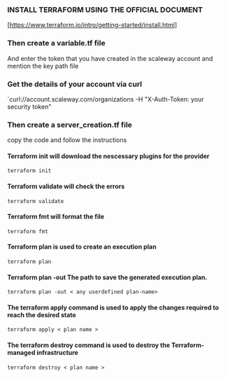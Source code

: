 ### INSTALL TERRAFORM USING THE OFFICIAL DOCUMENT

[https://www.terraform.io/intro/getting-started/install.html]

### Then create a variable.tf file

And enter the token that you have created in the scaleway account and mention the key path file 

### Get the details of your account via curl 

`curl://account.scaleway.com/organizations -H "X-Auth-Token: your security token"

### Then create a server_creation.tf file

copy the code and follow the instructions

#### Terraform init will download the nescessary plugins for the provider

`terraform init`

#### Terraform validate will check the errors

`terraform validate`

#### Terraform fmt will format the file 

`terraform fmt`

#### Terraform plan is used to create an execution plan

`terraform plan`

#### Terraform plan -out The path to save the generated execution plan.

`terraform plan -out < any userdefined plan-name>`

#### The terraform apply command is used to apply the changes required to reach the desired state

`terraform apply < plan name >`

#### The terraform destroy command is used to destroy the Terraform-managed infrastructure

`terraform destroy < plan name >`


